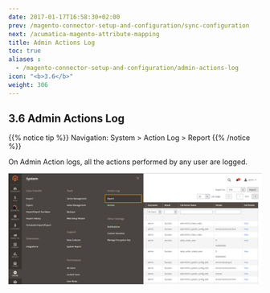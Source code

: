 ```yaml
---
date: 2017-01-17T16:58:30+02:00
prev: /magento-connector-setup-and-configuration/sync-configuration
next: /acumatica-magento-attribute-mapping
title: Admin Actions Log
toc: true
aliases :
  - /magento-connector-setup-and-configuration/admin-actions-log
icon: "<b>3.6</b>"
weight: 306
---
```


## 3.6 Admin Actions Log

{{% notice tip %}}
Navigation: System > Action Log > Report
{{% /notice %}}

<p>On Admin Action logs, all the actions performed by any user are logged.</p>

![report](images/report.png?classes=shadow)



